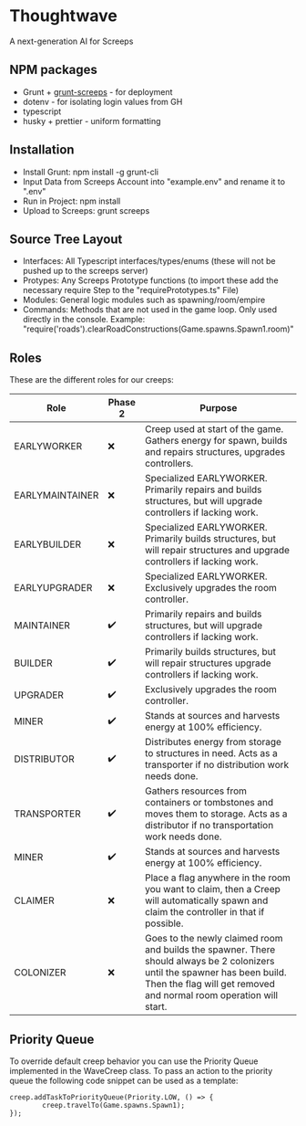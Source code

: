 # Thoughtwave

A next-generation AI for Screeps

## NPM packages

-   Grunt + [grunt-screeps](https://github.com/screeps/grunt-screeps) - for deployment
-   dotenv - for isolating login values from GH
-   typescript
-   husky + prettier - uniform formatting

## Installation

-   Install Grunt: npm install -g grunt-cli
-   Input Data from Screeps Account into "example.env" and rename it to ".env"
-   Run in Project: npm install
-   Upload to Screeps: grunt screeps

## Source Tree Layout

-   Interfaces: All Typescript interfaces/types/enums (these will not be pushed up to the screeps server)
-   Protypes: Any Screeps Prototype functions (to import these add the necessary require Step to the "requirePrototypes.ts" File)
-   Modules: General logic modules such as spawning/room/empire
-   Commands: Methods that are not used in the game loop. Only used directly in the console. Example: "require('roads').clearRoadConstructions(Game.spawns.Spawn1.room)"

## Roles

These are the different roles for our creeps:

| Role            | Phase 2 | Purpose                                                                                                                                                                                           |
| --------------- | ------- | ------------------------------------------------------------------------------------------------------------------------------------------------------------------------------------------------- |
| EARLYWORKER     | :x:     | Creep used at start of the game. Gathers energy for spawn, builds and repairs structures, upgrades controllers.                                                                                   |
| EARLYMAINTAINER | :x:     | Specialized EARLYWORKER. Primarily repairs and builds structures, but will upgrade controllers if lacking work.                                                                                   |
| EARLYBUILDER    | :x:     | Specialized EARLYWORKER. Primarily builds structures, but will repair structures and upgrade controllers if lacking work.                                                                         |
| EARLYUPGRADER   | :x:     | Specialized EARLYWORKER. Exclusively upgrades the room controller.                                                                                                                                |
| MAINTAINER      | ✔️      | Primarily repairs and builds structures, but will upgrade controllers if lacking work.                                                                                                            |
| BUILDER         | ✔️      | Primarily builds structures, but will repair structures upgrade controllers if lacking work.                                                                                                      |
| UPGRADER        | ✔️      | Exclusively upgrades the room controller.                                                                                                                                                         |
| MINER           | ✔️      | Stands at sources and harvests energy at 100% efficiency.                                                                                                                                         |
| DISTRIBUTOR     | ✔️      | Distributes energy from storage to structures in need. Acts as a transporter if no distribution work needs done.                                                                                  |
| TRANSPORTER     | ✔️      | Gathers resources from containers or tombstones and moves them to storage. Acts as a distributor if no transportation work needs done.                                                            |
| MINER           | ✔️      | Stands at sources and harvests energy at 100% efficiency.                                                                                                                                         |
| CLAIMER         | :x:     | Place a flag anywhere in the room you want to claim, then a Creep will automatically spawn and claim the controller in that if possible.                                                          |
| COLONIZER       | :x:     | Goes to the newly claimed room and builds the spawner. There should always be 2 colonizers until the spawner has been build. Then the flag will get removed and normal room operation will start. |

## Priority Queue

To override default creep behavior you can use the Priority Queue implemented in the WaveCreep class. To pass an action to the priority queue the following code snippet can be used as a template:

```
creep.addTaskToPriorityQueue(Priority.LOW, () => {
        creep.travelTo(Game.spawns.Spawn1);
});
```
